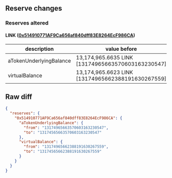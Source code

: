 ## Reserve changes

### Reserves altered

#### LINK ([0x514910771AF9Ca656af840dff83E8264EcF986CA](https://etherscan.io/address/0x514910771AF9Ca656af840dff83E8264EcF986CA))

| description | value before | value after |
| --- | --- | --- |
| aTokenUnderlyingBalance | 13,174,965.6635 LINK [13174965663570603163230547] | 13,174,565.6635 LINK [13174565663570603163230547] |
| virtualBalance | 13,174,965.6623 LINK [13174965662388191630267559] | 13,174,565.6623 LINK [13174565662388191630267559] |


## Raw diff

```json
{
  "reserves": {
    "0x514910771AF9Ca656af840dff83E8264EcF986CA": {
      "aTokenUnderlyingBalance": {
        "from": "13174965663570603163230547",
        "to": "13174565663570603163230547"
      },
      "virtualBalance": {
        "from": "13174965662388191630267559",
        "to": "13174565662388191630267559"
      }
    }
  }
}
```
